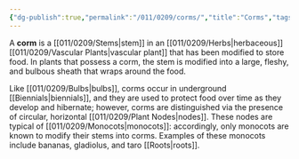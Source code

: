 ```yaml
---
{"dg-publish":true,"permalink":"/011/0209/corms/","title":"Corms","tags":["BIOL412"],"created":"2024-10-01T09:33:27.000-07:00","updated":"2025-01-22T00:32:23.628-08:00"}
---
```


A **corm** is a [[011/0209/Stems\|stem]] in an [[011/0209/Herbs\|herbaceous]] [[011/0209/Vascular Plants\|vascular plant]] that has been modified to store food. In plants that possess a corm, the stem is modified into a large, fleshy, and bulbous sheath that wraps around the food.

Like [[011/0209/Bulbs\|bulbs]], corms occur in underground [[Biennials\|biennials]], and they are used to protect food over time as they develop and hibernate; however, corms are distinguished via the presence of circular, horizontal [[011/0209/Plant Nodes\|nodes]]. These nodes are typical of [[011/0209/Monocots\|monocots]]: accordingly, only monocots are known to modify their stems into corms. Examples of these monocots include bananas, gladiolus, and taro [[Roots\|roots]].